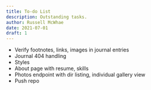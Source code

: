 ```yaml
---
title: To-do List
description: Outstanding tasks.
author: Russell McWhae
date: 2021-07-01
draft: 1
---
```

* Verify footnotes, links, images in journal entries
* Journal 404 handling
* Styles
* About page with resume, skills
* Photos endpoint with dir listing, individual gallery view
* Push repo